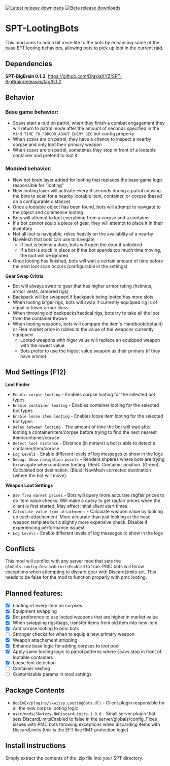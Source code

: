 [![Latest release downloads](https://img.shields.io/github/downloads/skwizzy/SPT-LootingBots/latest/total?label=dowloads%40latest)](https://github.com/Skwizzy/SPT-LootingBots/releases/tag/v1.0.2)
[![Beta release downloads](https://img.shields.io/github/downloads/skwizzy/SPT-LootingBots/v1.1.0-Beta/total)](https://github.com/Skwizzy/SPT-LootingBots/releases/tag/v1.1.0-Beta)

# SPT-LootingBots

This mod aims to add a bit more life to the bots by enhancing some of the base EFT looting behaviors, allowing bots to pick up loot in the current raid. 

## Dependencies
**SPT-BigBrain 0.1.2**: https://github.com/DrakiaXYZ/SPT-BigBrain/releases/tag/0.1.2

## Behavior

### Base game behavior:
  - Scavs start a raid on patrol, when they finish a combat engagement they will return to patrol mode after the amount of seconds specified in the `Mind.TIME_TO_FORGOR_ABOUT_ENEMY_SEC` bot config property
  - When scavs are on patrol, they have a chance to inspect a nearby corpse and only loot their primary weapon
  - When scavs are on patrol, sometimes they stop in front of a lootable container and pretend to loot it
  
### Modded behavior:
  - New bot brain layer added for looting that replaces the base game logic responsible for "looting"
  - New looting layer will activate every 6 seconds during a patrol causing the bots to scan for a nearby lootable item, container, or corpse (based on a configurable distance)
  - Once a lootable object has been found, bots will attempt to navigate to the object and commence looting
  - Bots will attempt to loot everything from a corpse and a container
  - If a bot cannot equip a piece of gear, they will attempt to place it in their inventory 
  - Not all loot is navigable, relies heavily on the availablity of a nearby NavMesh that bots can use to navigate
    - If loot is behind a door, bots will open the door if unlocked 
    - If a bot is stuck in place or if the bot spends too much time moving, the loot will be ignored
  - Once looting has finished, bots will wait a certain amount of time before the next loot scan occurs (configurable in the settings)

**Gear Swap Critria** 
- Bot will always swap to gear that has higher armor rating (helmets, armor vests, armored rigs)
- Backpack will be swapped if backpack being looted has more slots
- When looting larger rigs, bots will swap if currently equipped rig is of equal or lower armor class
- When throwing old backpacks/tactical rigs, bots try to take all the loot from the container thrown
- When looting weapons, bots will compare the item's Handbook(default) or Flea market price in rubles to the value of the weapons currently equipped. 
  - Looted weapons with higer value will replace an equipped weapon with the lowest value
  - Bots prefer to use the higest value weapon as their primary (if they have ammo)

## Mod Settings (F12)
**Loot Finder**
- `Enable corpse looting` - Enables corpse looting for the selected bot types
- `Enable container looting` - Enables container looting for the selected bot types
- `Enable loose item looting` - Enables loose item looting for the selected bot types
- `Delay between looting` - The amount of time the bot will wait after looting a container/item/corpse before trying to find the next nearest item/container/corpse
- `Detect loot distance` - Distance (in meters) a bot is able to detect a container/item/corpse
- `Log Levels` - Enable different levels of log messages to show in the logs
- `Debug: Show navigation points` - Renders shperes where bots are trying to navigate when container looting. (Red): Container position. (Green): Calculated bot destination. (Blue): NavMesh corrected destination (where the bot will move).

**Weapon Loot Settings**
- `Use flea market prices` - Bots will query more accurate ragfair prices to do item value checks. Will make a query to get ragfair prices when the client is first started. May affect initial client start times.
- `Calculate value from attachments` - Calculate weapon value by looking up each attachement. More accurate than just looking at the base weapon template but a slightly more expensive check. Disable if experiencing performance issues!
- `Log Levels` - Enable different levels of log messages to show in the logs


## Conflicts

This mod will conflict with any server mod that sets the `globals.config.DiscardLimitsEnabled` to true. PMC bots will throw exceptions when attempting to discard gear with DiscardLimits set. This needs to be false for the mod to function properly with pmc looting.

## Planned features:
- [x] Looting of every item on corpses
- [x] Equipment swapping
- [x] Bot preference to use looted weapons that are higher in market value
- [x] When swapping rigs/bags, transfer items from old item into new item
- [x] Add corpse looting to pmc bots
- [ ] Stronger checks for when to equip a new primary weapon
- [x] Weapon attachement stripping
- [x] Enhance base logic for adding corpses to loot pool
- [x] Apply same looting logic to patrol patterns where scavs stop in front of lootable containers
- [x] Loose loot detection
- [ ] Container nesting
- [ ] Customizable params in mod settings

## Package Contents
- `BepInEx/plugins/skwizzy.LootingBots.dll` - Client plugin responsible for all the new corpse looting logic
- `user/mods/Skwizzy-NoDiscardLimits-1.0.0` - Small server plugin that sets DiscardLimitsEnabled to false in the server/globals/config. Fixes issues with PMC bots throwing exceptions when discarding items with DiscardLimits (this is the EFT live RMT protection logic)

## Install instructions
Simply extract the contents of the .zip file into your SPT directory.
    
